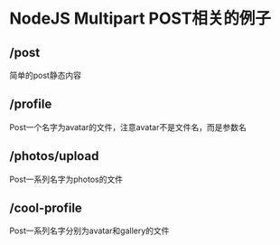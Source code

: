 # NodeJS Multipart POST相关的例子
## /post

简单的post静态内容
## /profile

Post一个名字为avatar的文件，注意avatar不是文件名，而是参数名

## /photos/upload

Post一系列名字为photos的文件

## /cool-profile

Post一系列名字分别为avatar和gallery的文件
